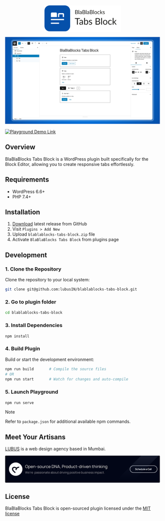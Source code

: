 <p align="center"><img width="250" src=".github/logo.svg"></p>

![BlaBlaBlocks Tabs Block](.github/banner-image.jpg)

[![Playground Demo Link](https://img.shields.io/badge/Playground_Demo-blue?logo=wordpress&logoColor=%23fff&labelColor=%233858e9&color=%233858e9)](https://playground.wordpress.net/?blueprint-url=https://raw.githubusercontent.com/lubusIN/blablablocks-tabs-block/playground/_playground/blueprint-github.json)

## Overview

BlaBlaBlocks Tabs Block is a WordPress plugin built specifically for the Block Editor, allowing you to create responsive tabs effortlessly.

## Requirements

- WordPress 6.6+
- PHP 7.4+

## Installation

1. [Download](https://github.com/lubusIN/blablablocks-tabs-block/archive/refs/tags/v1.0.0.zip) latest release from GitHub
2. Visit `Plugins > Add New`
3. Upload `blablablocks-tabs-block.zip` file
4. Activate `BlaBlaBlocks Tabs Block` from plugins page

## Development

### 1. Clone the Repository

Clone the repository to your local system:

```bash
git clone git@github.com:lubusIN/blablablocks-tabs-block.git
```

### 2. Go to plugin folder

```bash
cd blablablocks-tabs-block
```

### 3. Install Dependencies

```bash
npm install
```

### 4. Build Plugin

Build or start the development environment:

```bash
npm run build       # Compile the source files
# OR
npm run start       # Watch for changes and auto-compile
```

### 5. Launch Playground

```bash
npm run serve
```

> [!NOTE]
> Refer to `package.json` for additional available npm commands.

## Meet Your Artisans

[LUBUS](http://lubus.in) is a web design agency based in Mumbai.

<a href="https://cal.com/lubus">
<img src="https://raw.githubusercontent.com/lubusIN/.github/refs/heads/main/profile/banner.png" />
</a>

## License

BlaBlaBlocks Tabs Block is open-sourced plugin licensed under the [MIT license](LICENSE)
